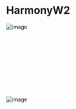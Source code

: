 # HarmonyW2

![image](https://github.com/mihirp161/HarmonyW2/assets/47681434/1e716901-d368-4748-aec9-95daaff35b93)


<object data="" type="application/pdf" width="100%"> 
</object>

![image](https://github.com/mihirp161/HarmonyW2/assets/47681434/756e6daa-5146-4b95-b90d-c12b10c5cf57)

